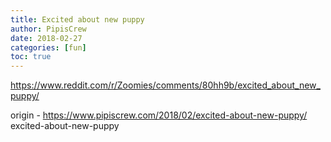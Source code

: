 ```yaml
---
title: Excited about new puppy
author: PipisCrew
date: 2018-02-27
categories: [fun]
toc: true
---
```


https://www.reddit.com/r/Zoomies/comments/80hh9b/excited_about_new_puppy/

origin - https://www.pipiscrew.com/2018/02/excited-about-new-puppy/ excited-about-new-puppy